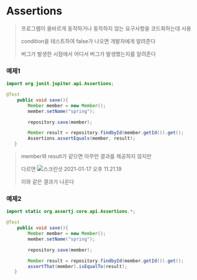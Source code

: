 # Assertions

> 프로그램이 올바르게 동작하거나 동작하지 않는 요구사항을 코드화하는데 사용
>
> condition을 테스트하여 false가 나오면 개발자에게 알려준다
>
> 버그가 발생한 시점에서 어디서 버그가 발생했는지를 알려준다

### 예제1

~~~java
import org.junit.jupiter.api.Assertions;

@Test
    public void save(){
        Member member = new Member();
        member.setName("spring");

        repository.save(member);

        Member result = repository.findbyId(member.getId()).get();
        Assertions.assertEquals(member, result);
   }
~~~

> member와 result가 같으면 아무런 결과를 제공하지 않지만
>
> 다르면 ![스크린샷 2021-01-17 오후 11.21.19](assertions결과.png)
>
> 이와 같은 결과가 나온다 

### 예제2

~~~java
import static org.assertj.core.api.Assertions.*;

@Test
    public void save(){
        Member member = new Member();
        member.setName("spring");

        repository.save(member);

        Member result = repository.findbyId(member.getId()).get();
        assertThat(member).isEqualTo(result);
   }
~~~

